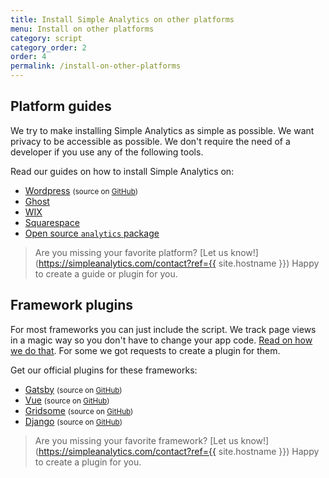 ```yaml
---
title: Install Simple Analytics on other platforms
menu: Install on other platforms
category: script
category_order: 2
order: 4
permalink: /install-on-other-platforms
---
```


## Platform guides

We try to make installing Simple Analytics as simple as possible. We want privacy to be accessible as possible. We don't require the need of a developer if you use any of the following tools.

Read our guides on how to install Simple Analytics on:

- [Wordpress](/install-simple-analytics-on-wordpress) <small>(source on [GitHub](https://github.com/simpleanalytics/wordpress-plugin#readme))</small>
- [Ghost](/install-simple-analytics-on-ghost)
- [WIX](/install-simple-analytics-on-wix)
- [Squarespace](/install-simple-analytics-on-squarespace)
- [Open source `analytics` package](/install-simple-analytics-via-analytics-package)


> Are you missing your favorite platform? [Let us know!](https://simpleanalytics.com/contact?ref={{ site.hostname }}) Happy to create a guide or plugin for you.

## Framework plugins

For most frameworks you can just include the script. We track page views in a magic way so you don't have to change your app code. [Read on how we do that](/trigger-custom-page-views). For some we got requests to create a plugin for them.

Get our official plugins for these frameworks:

- [Gatsby](https://www.npmjs.com/package/gatsby-plugin-simple-analytics) <small>(source on [GitHub](https://github.com/simpleanalytics/gatsby-plugin#readme))</small>
- [Vue](https://www.npmjs.com/package/simple-analytics-vue) <small>(source on [GitHub](https://github.com/simpleanalytics/vue-plugin#readme))</small>
- [Gridsome](https://gridsome.org/plugins/gridsome-plugin-simple-analytics) <small>(source on [GitHub](https://github.com/simpleanalytics/gridsome-plugin#readme))</small>
- [Django](https://pypi.org/project/simpleanalytics/) <small>(source on [GitHub](https://github.com/simpleanalytics/django-plugin#readme))</small>

> Are you missing your favorite framework? [Let us know!](https://simpleanalytics.com/contact?ref={{ site.hostname }}) Happy to create a plugin for you.
